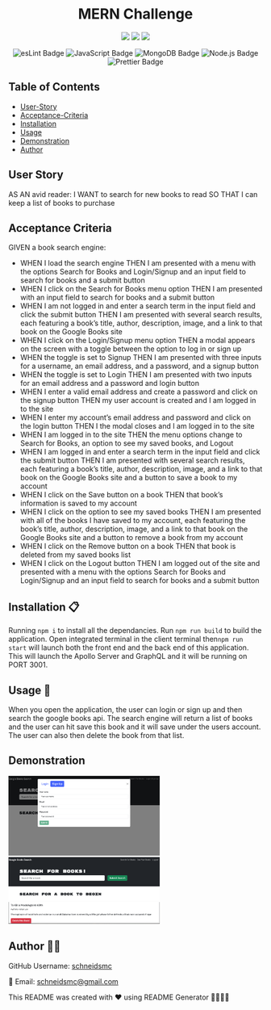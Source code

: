 
  
<h1 align="center">MERN Challenge </h1>

<div style= "text-align: center">

  <img src="https://img.shields.io/github/repo-size/schneidsmc/MERNchallenge" />
  <img src="https://img.shields.io/github/languages/top/schneidsmc/MERNchallenge" />
  <img src="https://img.shields.io/github/last-commit/schneidsmc/MERNchallenge" />
<br />

![esLint Badge](https://img.shields.io/badge/ESLint%20-%20%234B32C3?style=for-the-badge&logo=eslint&labelColor=black)
![JavaScript Badge](https://img.shields.io/badge/JavaScript-F7DF1E?style=for-the-badge&logo=javascript&labelColor=black)
![MongoDB Badge](https://img.shields.io/badge/MongoDB-%2347A248?style=for-the-badge&logo=mongodb&logoColor=white)
![Node.js Badge](https://img.shields.io/badge/Node.js-%23339933?style=for-the-badge&logo=node.js&labelColor=black)
![Prettier Badge](https://img.shields.io/badge/prettier%20-%20%23F7B93E?style=for-the-badge&logo=prettier&labelColor=black)

</div>


## Table of Contents 

- [User-Story](#user-story)
- [Acceptance-Criteria](#acceptance-criteria)
- [Installation](#installation-📋)
- [Usage](#usage-🏁)
- [Demonstration](#demonstration)
- [Author](#author-👋🏽)

## User Story

AS AN avid reader:
I WANT to search for new books to read SO THAT I can keep a list of books to purchase

## Acceptance Criteria

GIVEN a book search engine:
- WHEN I load the search engine THEN I am presented with a menu with the options Search for Books and Login/Signup and an input field to search for books and a submit button
- WHEN I click on the Search for Books menu option THEN I am presented with an input field to search for books and a submit button
- WHEN I am not logged in and enter a search term in the input field and click the submit button THEN I am presented with several search results, each featuring a book’s title, author, description, image, and a link to that book on the Google Books site
- WHEN I click on the Login/Signup menu option THEN a modal appears on the screen with a toggle between the option to log in or sign up
- WHEN the toggle is set to Signup THEN I am presented with three inputs for a username, an email address, and a password, and a signup button
- WHEN the toggle is set to Login THEN I am presented with two inputs for an email address and a password and login button
- WHEN I enter a valid email address and create a password and click on the signup button THEN my user account is created and I am logged in to the site
- WHEN I enter my account’s email address and password and click on the login button THEN I the modal closes and I am logged in to the site
- WHEN I am logged in to the site THEN the menu options change to Search for Books, an option to see my saved books, and Logout
- WHEN I am logged in and enter a search term in the input field and click the submit button THEN I am presented with several search results, each featuring a book’s title, author, description, image, and a link to that book on the Google Books site and a button to save a book to my account
- WHEN I click on the Save button on a book THEN that book’s information is saved to my account
- WHEN I click on the option to see my saved books THEN I am presented with all of the books I have saved to my account, each featuring the book’s title, author, description, image, and a link to that book on the Google Books site and a button to remove a book from my account
- WHEN I click on the Remove button on a book THEN that book is deleted from my saved books list
- WHEN I click on the Logout button THEN I am logged out of the site and presented with a menu with the options Search for Books and Login/Signup and an input field to search for books and a submit button  

## Installation 📋

Running `npm i` to install all the dependancies. Run `npm run build` to build the application. Open integrated terminal in the client terminal then`npm run start` will launch both the front end and the back end of this application. This will launch the Apollo Server and GraphQL and it will be running on PORT 3001.


## Usage 🏁

When you open the application, the user can login or sign up and then search the google books api. The search engine will return a list of books and the user can hit save this book and it will save under the users account. The user can also then delete the book from that list.

## Demonstration


<img src="public/login.png" alt="login" width="300" height="auto"> 
<br />
<img src="public/user-books.png" alt="userbooks" width="300" height="auto"> 
<br />
<img src="public/delete-book.png" alt="delete" width="300" height="auto"> 

## Author 👋🏽

GitHub Username: [schneidsmc](https://github.com/schneidsmc)

📧 Email: schneidsmc@gmail.com

This README was created with ❤️ using README Generator 👏🏽👏🏽

